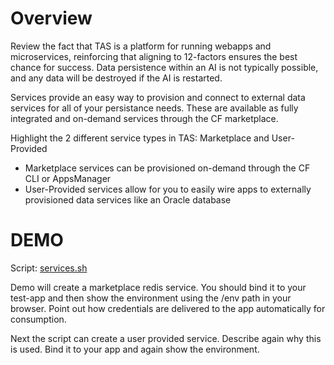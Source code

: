 # Overview
Review the fact that TAS is a platform for running webapps and microservices, 
reinforcing that aligning to 12-factors ensures the best chance for success.  Data persistence within an AI is not typically possible, and any data will be destroyed if the AI is restarted.  

Services provide an easy way to provision and connect to external data services for all of your persistance needs.  These are available as fully integrated and on-demand services through the CF marketplace.  

Highlight the 2 different service types in TAS: Marketplace and User-Provided
* Marketplace services can be provisioned on-demand through the CF CLI or AppsManager
* User-Provided services allow for you to easily wire apps to externally provisioned data services like an Oracle database

# DEMO

Script: [services.sh](./services.sh)

Demo will create a marketplace redis service.  You should bind it to your test-app and then show the environment using the /env path in your browser.  Point out how credentials are delivered to the app automatically for consumption.  

Next the script can create a user provided service.  Describe again why this is used.  Bind it to your app and again show the environment.
